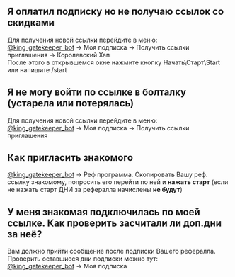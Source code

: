 ## Я оплатил подписку но не получаю ссылок со скидками
Для получения новой ссылки перейдите в меню:  
[@king_gatekeeper_bot](http://t.me/king_gatekeeper_bot) -> Моя подписка -> Получить ссылки приглашения -> Королевский Хап  
После этого в открывшемся окне нажмите кнопку Начать\\Старт\\Start или напишите /start

## Я не могу войти по ссылке в болталку (устарела или потерялась)
Для получения новой ссылки перейдите в меню:  
[@king_gatekeeper_bot](http://t.me/king_gatekeeper_bot) -> Моя подписка -> Получить ссылки приглашения

## Как пригласить знакомого
[@king_gatekeeper_bot](http://t.me/king_gatekeeper_bot) -> Реф программа.
Скопировать Вашу реф. ссылку знакомому, попросить его перейти по ней и **нажать старт** (если не нажать старт ДНИ за рефералла начислены **не будут**)

## У меня знакомая подключилась по моей ссылке. Как проверить засчитали ли доп.дни за неё?
Вам должно прийти сообщение после подписки Вашего рефералла.  
Проверить оставшиеся дни подписки можно тут:  
[@king_gatekeeper_bot](http://t.me/king_gatekeeper_bot) -> Моя подписка

